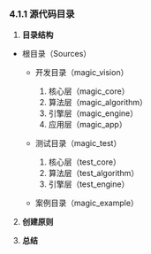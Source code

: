 ###                                                                                                                                                                                                                                                                                                                                                                                                                                                                                                                                                                                                                                                                                                                                                                                                                                                                                                                                                                                                                                                                                                                                                                                                                                                                                                                                                                                                                                                                                                                                                                                                                                                                                                                                                                                                                                                                                                                                                                                                                                                                                                                                  4.1.1 源代码目录

1. **目录结构**

  * 根目录（Sources）

    * 开发目录（magic\_vision）
      1. 核心层（magic\_core）
      2. 算法层（magic\_algorithm）
      3. 引擎层（magic\_engine）
      4. 应用层（magic\_app）

    * 测试目录（magic\_test）
      1. 核心层（test\_core）
      2. 算法层（test\_algorithm）
      3. 引擎层（test\_engine）

    * 案例目录（magic\_example）



2. **创建原则**

3. **总结**

